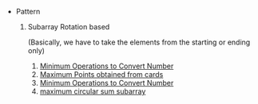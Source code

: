 
* Pattern
   1. Subarray Rotation based

      (Basically, we have to take the elements from the starting or ending only)
      1. [Minimum Operations to Convert Number](https://leetcode.com/problems/minimum-operations-to-convert-number/description/)
      2. [Maximum Points obtained from cards](https://leetcode.com/problems/maximum-points-you-can-obtain-from-cards/description/)
      3. [Minimum Operations to Convert Number](https://leetcode.com/problems/minimum-operations-to-reduce-x-to-zero/description/)
      4. [maximum circular sum subarray](https://leetcode.com/problems/maximum-sum-circular-subarray/)
